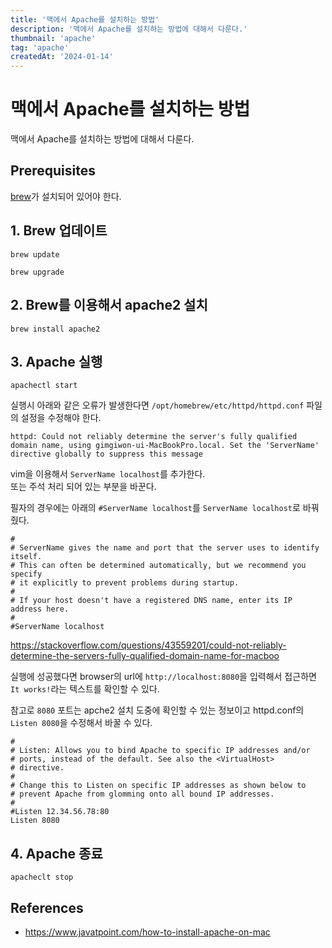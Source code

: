 ```yaml
---
title: '맥에서 Apache를 설치하는 방법'
description: '맥에서 Apache를 설치하는 방법에 대해서 다룬다.'
thumbnail: 'apache'
tag: 'apache'
createdAt: '2024-01-14'
---
```


# 맥에서 Apache를 설치하는 방법

맥에서 Apache를 설치하는 방법에 대해서 다룬다.

## Prerequisites

[brew](https://brew.sh)가 설치되어 있어야 한다.

## 1. Brew 업데이트

```
brew update
```

```
brew upgrade
```

## 2. Brew를 이용해서 apache2 설치

```
brew install apache2
```

## 3. Apache 실행

```
apachectl start
```

실행시 아래와 같은 오류가 발생한다면 `/opt/homebrew/etc/httpd/httpd.conf` 파일의 설정을 수정해야 한다.

```
httpd: Could not reliably determine the server's fully qualified domain name, using gimgiwon-ui-MacBookPro.local. Set the 'ServerName' directive globally to suppress this message
```

vim을 이용해서 `ServerName localhost`를 추가한다.\
또는 주석 처리 되어 있는 부분을 바꾼다.

필자의 경우에는 아래의 `#ServerName localhost`를 `ServerName localhost`로 바꿔줬다.

```
#
# ServerName gives the name and port that the server uses to identify itself.
# This can often be determined automatically, but we recommend you specify
# it explicitly to prevent problems during startup.
#
# If your host doesn't have a registered DNS name, enter its IP address here.
#
#ServerName localhost
```

https://stackoverflow.com/questions/43559201/could-not-reliably-determine-the-servers-fully-qualified-domain-name-for-macboo

실행에 성공했다면 browser의 url에 `http://localhost:8080`을 입력해서 접근하면\
`It works!`라는 텍스트를 확인할 수 있다.

참고로 `8080` 포트는 apche2 설치 도중에 확인할 수 있는 정보이고 httpd.conf의 `Listen 8080`을 수정해서 바꿀 수 있다.

```
#
# Listen: Allows you to bind Apache to specific IP addresses and/or
# ports, instead of the default. See also the <VirtualHost>
# directive.
#
# Change this to Listen on specific IP addresses as shown below to
# prevent Apache from glomming onto all bound IP addresses.
#
#Listen 12.34.56.78:80
Listen 8080
```

## 4. Apache 종료

```
apacheclt stop
```

## References

- https://www.javatpoint.com/how-to-install-apache-on-mac
